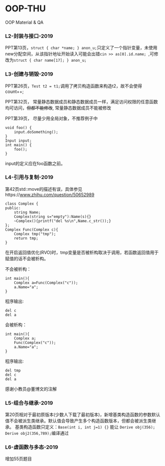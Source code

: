 # OOP-THU
OOP Material &amp; QA





### L2-封装与接口-2019
PPT第13页，```struct { char *name; } anon_u;```只定义了一个指针变量，未使用new分配空间，从该指针地址开始读入可能会出错```cin >> as[0].id.name; ```,可修改为```struct { char name[17]; } anon_u;```



### L3-创建与销毁-2019
PPT第26页，```Test t2 = t1;```调用了拷贝构造函数来构造t2，故不会使得count++;

PPT第32页， 常量静态数据成员和静态数据成员一样，满足访问权限的任意函数均可访问，~~但都不能修改~~, 常量静态数据成员不能被修改

PPT第39页， 尽量少用全局对象，不推荐例子中
```
void foo() {
    input.doSomething();
}
Input input;
int main() {
	foo();
}
```
input的定义应在foo函数之前。

### L4-引用与复制-2019
第42页std::move的描述有误，具体参见https://www.zhihu.com/question/50652989

```
class Complex {
public:
    string Name;
    Complex(string s="empty"):Name(s){}
    ~Complex(){printf("del %s\n",Name.c_str());}
};
Complex Func(Complex c){
    Complex tmp("tmp");
    return tmp;
}
```
在开启返回值优化(RVO)时，tmp变量是否被析构取决于调用，若函数返回值用于赋值的话不会被析构。

不会被析构：
```
int main(){
    Complex a=Func(Complex("c"));
    a.Name="a";
}
```
程序输出:
```
del c
del a
```

会被析构：
```
int main(){
    Complex a;
    Func(Complex("c"));
    a.Name="a";
}
```
程序输出:
```
del tmp
del c
del a
```
感谢小教员@董博文的注解


### L5-组合与继承-2019
第20页相对于最初原版本(少数人下载了最初版本)，新增基类构造函数的参数默认值不会被派生类继承。默认值会导致产生多个构造函数版本，但都会被派生类继承。
基类构造函数只定义：```Base(int i, int j=1) {}``` 能让 ```Derive obj(356); Derive obj2(356,789);```编译通过                            

### L6-虚函数与多态-2019
增加55页题目



